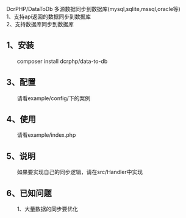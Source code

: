 DcrPHP/DataToDb 
多源数据同步到数据库(mysql,sqlite,mssql,oracle等)  
1、支持api返回的数据同步到数据库  
2、支持数据库同步到数据库  

## 1、安装
　　composer install dcrphp/data-to-db

## 3、配置
　　请看example/config/下的案例

## 4、使用
　　请看example/index.php    
    
## 5、说明
　　如果要实现自己的同步逻辑，请在src/Handler中实现

## 6、已知问题
　　1、大量数据的同步要优化